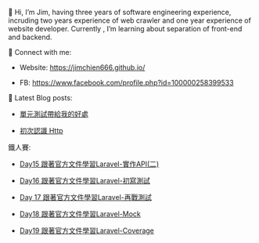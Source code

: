 👋 Hi, I’m Jim, having three years of software engineering experience, incruding two years experience of web crawler and one year experience of website developer.
Currently , I’m learning about separation of front-end and backend.


🤝 Connect with me:

- Website: https://jimchien666.github.io/

- FB: https://www.facebook.com/profile.php?id=100000258399533


📝 Latest Blog posts:
 
- [單元測試帶給我的好處](https://jimchien666.github.io/blog/test/)

- [初次認識 Http](https://jimchien666.github.io/blog/http1/)

鐵人賽:
- [Day15 跟著官方文件學習Laravel-實作API(二)](https://ithelp.ithome.com.tw/articles/10274378)

- [Day16 跟著官方文件學習Laravel-初寫測試](https://ithelp.ithome.com.tw/articles/10275037)

- [Day 17 跟著官方文件學習Laravel-再戰測試](https://ithelp.ithome.com.tw/articles/10275642)

- [Day18 跟著官方文件學習Laravel-Mock](https://ithelp.ithome.com.tw/articles/10276205)

- [Day19 跟著官方文件學習Laravel-Coverage](https://ithelp.ithome.com.tw/articles/10276731)
